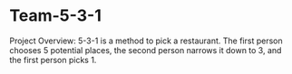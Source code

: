 # Team-5-3-1

Project Overview: 
5-3-1 is a method to pick a restaurant. The first person chooses 5 potential places, the second person narrows it down to 3, and the first person picks 1. 
